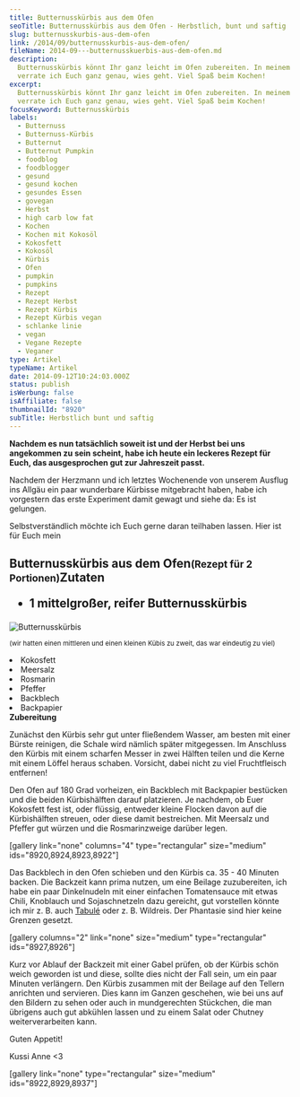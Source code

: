 ```yaml
---
title: Butternusskürbis aus dem Ofen
seoTitle: Butternusskürbis aus dem Ofen - Herbstlich, bunt und saftig
slug: butternusskurbis-aus-dem-ofen
link: /2014/09/butternusskurbis-aus-dem-ofen/
fileName: 2014-09---butternusskuerbis-aus-dem-ofen.md
description:
  Butternusskürbis könnt Ihr ganz leicht im Ofen zubereiten. In meinem Rezept
  verrate ich Euch ganz genau, wies geht. Viel Spaß beim Kochen!
excerpt:
  Butternusskürbis könnt Ihr ganz leicht im Ofen zubereiten. In meinem Rezept
  verrate ich Euch ganz genau, wies geht. Viel Spaß beim Kochen!
focusKeyword: Butternusskürbis
labels:
  - Butternuss
  - Butternuss-Kürbis
  - Butternut
  - Butternut Pumpkin
  - foodblog
  - foodblogger
  - gesund
  - gesund kochen
  - gesundes Essen
  - govegan
  - Herbst
  - high carb low fat
  - Kochen
  - Kochen mit Kokosöl
  - Kokosfett
  - Kokosöl
  - Kürbis
  - Ofen
  - pumpkin
  - pumpkins
  - Rezept
  - Rezept Herbst
  - Rezept Kürbis
  - Rezept Kürbis vegan
  - schlanke linie
  - vegan
  - Vegane Rezepte
  - Veganer
type: Artikel
typeName: Artikel
date: 2014-09-12T10:24:03.000Z
status: publish
isWerbung: false
isAffiliate: false
thumbnailId: "8920"
subTitle: Herbstlich bunt und saftig
---
```


<strong>Nachdem es nun tatsächlich soweit ist und der Herbst bei uns angekommen
zu sein scheint, habe ich heute ein leckeres Rezept für Euch, das ausgesprochen
gut zur Jahreszeit passt.</strong>

Nachdem der Herzmann und ich letztes Wochenende von unserem Ausflug ins Allgäu
ein paar wunderbare Kürbisse mitgebracht haben, habe ich vorgestern das erste
Experiment damit gewagt und siehe da: Es ist gelungen.

Selbstverständlich möchte ich Euch gerne daran teilhaben lassen. Hier ist für
Euch mein

## Butternusskürbis aus dem Ofen<small>(Rezept für 2 Portionen)</small><strong>Zutaten</strong><ul><li>1 mittelgroßer, reifer Butternusskürbis

![Butternusskürbis](http://cardamonchai.com/wp-content/uploads/2014/09/ofenkc3bcrbis-14-640x853.jpg '<a href="https://www.flickr.com/photos/99929697@N07/"> </a> Herbstlich bunt und saftig')

<small>(wir hatten einen mittleren und einen kleinen Kübis zu zweit, das war
eindeutig zu
viel)</small></li><li>Kokosfett</li><li>Meersalz</li><li>Rosmarin</li><li>Pfeffer</li><li>Backblech</li><li>Backpapier</li></ul><strong>Zubereitung</strong>

Zunächst den Kürbis sehr gut unter fließendem Wasser, am besten mit einer Bürste
reinigen, die Schale wird nämlich später mitgegessen. Im Anschluss den Kürbis
mit einem scharfen Messer in zwei Hälften teilen und die Kerne mit einem Löffel
heraus schaben. Vorsicht, dabei nicht zu viel Fruchtfleisch entfernen!

Den Ofen auf 180 Grad vorheizen, ein Backblech mit Backpapier bestücken und die
beiden Kürbishälften darauf platzieren. Je nachdem, ob Euer Kokosfett fest ist,
oder flüssig, entweder kleine Flocken davon auf die Kürbishälften streuen, oder
diese damit bestreichen. Mit Meersalz und Pfeffer gut würzen und die
Rosmarinzweige darüber legen.

[gallery link="none" columns="4" type="rectangular" size="medium"
ids="8920,8924,8923,8922"]

Das Backblech in den Ofen schieben und den Kürbis ca. 35 - 40 Minuten backen.
Die Backzeit kann prima nutzen, um eine Beilage zuzubereiten, ich habe ein paar
Dinkelnudeln mit einer einfachen Tomatensauce mit etwas Chili, Knoblauch und
Sojaschnetzeln dazu gereicht, gut vorstellen könnte ich mir z. B. auch
<a title="Tabulé" href="//2014/08/31/dahl-linsen-mit-kokos-und-spinat-an-tabule/">Tabulé</a>
oder z. B. Wildreis. Der Phantasie sind hier keine Grenzen gesetzt.

[gallery columns="2" link="none" size="medium" type="rectangular"
ids="8927,8926"]

Kurz vor Ablauf der Backzeit mit einer Gabel prüfen, ob der Kürbis schön weich
geworden ist und diese, sollte dies nicht der Fall sein, um ein paar Minuten
verlängern. Den Kürbis zusammen mit der Beilage auf den Tellern anrichten und
servieren. Dies kann im Ganzen geschehen, wie bei uns auf den Bildern zu sehen
oder auch in mundgerechten Stückchen, die man übrigens auch gut abkühlen lassen
und zu einem Salat oder Chutney weiterverarbeiten kann.

Guten Appetit!

Kussi Anne &lt;3

[gallery link="none" type="rectangular" size="medium" ids="8922,8929,8937"]
